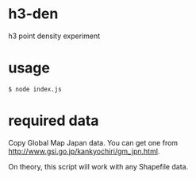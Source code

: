 # h3-den
h3 point density experiment

# usage
```console
$ node index.js
```

# required data
Copy Global Map Japan data. You can get one from http://www.gsi.go.jp/kankyochiri/gm_jpn.html.

On theory, this script will work with any Shapefile data.
